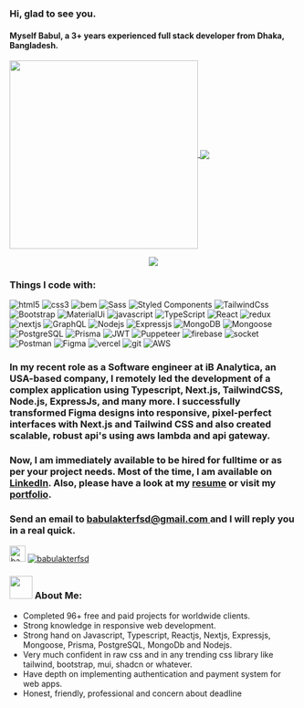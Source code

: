 ### Hi, glad to see you.
#### Myself Babul, a 3+ years experienced full stack developer from Dhaka, Bangladesh.
 <p style="align:center">
  <a href="https://github.com/babulakterfsd" align="center">
   <img align="center" width="330" align="center" src="https://github-readme-stats.vercel.app/api?username=babulakterfsd&hide=contribs,issues&theme=radical&hide_rank=true&count_private=true&include_all_commits=true">
  </a>
  <a href="https://github.com/babulakterfsd/github-readme-stats" align="center">
    <img align="center" src="https://github-readme-stats.anuraghazra1.vercel.app/api/top-langs/?username=babulakterfsd&layout=compact&theme=radical&langs_count=6" />
  </a>
 </p>
 <p align="center">
   <img align="center" src="https://github-readme-streak-stats.herokuapp.com/?user=babulakterfsd&theme=radical&hide_border=true"/>
</p>




<!--
<h3>
  <a href="https://git.io/typing-svg"><img src="https://readme-typing-svg.herokuapp.com?color=F71DD5&lines=HTML+CSS+SaSS+Bootstrap;tailwindCSS+MaterialUI+StyledComponent;Javascript+Reactjs+Redux+Nextjs;Firebase+Nodejs+ExpressJs+Mongoose;JWT+Socket-io+MongoDB+Git+CPanel"></a>
</h3>-->

### Things I code with:
<p>
  <img alt="html5" src="https://img.shields.io/badge/-HTML5-E34F26?style=flat-square&logo=html5&logoColor=white" />
  <img alt="css3" src="https://img.shields.io/badge/-CSS3-E34F26?style=flat-square&logo=css3&logoColor=white" />
  <img alt="bem" src="https://img.shields.io/badge/-BEM-E34F26?style=flat-square&logo=bem&logoColor=white" />
  <img alt="Sass" src="https://img.shields.io/badge/-Sass-CC6699?style=flat-square&logo=sass&logoColor=white" />
  <img alt="Styled Components" src="https://img.shields.io/badge/-Styled_Components-db7092?style=flat-square&logo=styled-components&logoColor=white" />
  <img alt="TailwindCss" src="https://img.shields.io/badge/-TailwindCss-E34F26?style=flat-square&logo=tailwindcss&logoColor=white" />
  <img alt="Bootstrap" src="https://img.shields.io/badge/-Bootstrap-E34F26?style=flat-square&logo=bootstrap&logoColor=white" />
  <img alt="MaterialUi" src="https://img.shields.io/badge/-MaterialUi-E34F26?style=flat-square&logo=mui&logoColor=white" />

   <img alt="javascript" src="https://img.shields.io/badge/-javaScript-007ACC?style=flat-square&logo=javascript&logoColor=yellow" />
   <img alt="TypeScript" src="https://img.shields.io/badge/-TypeScript-007ACC?style=flat-square&logo=typescript&logoColor=white" />

  <img alt="React" src="https://img.shields.io/badge/-React-45b8d8?style=flat-square&logo=react&logoColor=white" />
  <img alt="redux" src="https://img.shields.io/badge/-Redux-764ABC?style=flat-square&logo=redux&logoColor=white" />
  <img alt="nextjs" src="https://img.shields.io/badge/-Nextjs-764ABC?style=flat-square&logo=nextjs&logoColor=white" />
  <img alt="GraphQL" src="https://img.shields.io/badge/-GraphQL-E10098?style=flat-square&logo=graphql&logoColor=white" />

   <img alt="Nodejs" src="https://img.shields.io/badge/-Nodejs-43853d?style=flat-square&logo=Node.js&logoColor=white" />
   <img alt="Expressjs" src="https://img.shields.io/badge/-Expressjs-43853d?style=flat-square&logo=Express.js&logoColor=white" />
   <img alt="MongoDB" src="https://img.shields.io/badge/-MongoDB-13aa52?style=flat-square&logo=mongodb&logoColor=white" />
   <img alt="Mongoose" src="https://img.shields.io/badge/-Mongoose-13aa52?style=flat-square&logo=mongoose&logoColor=white" />
   <img alt="PostgreSQL" src="https://img.shields.io/badge/-PostgreSQL-13aa52?style=flat-square&logo=PostgreSQL&logoColor=white" />
   <img alt="Prisma" src="https://img.shields.io/badge/-Prisma-13aa52?style=flat-square&logo=Prisma&logoColor=white" />
   <img alt="JWT" src="https://img.shields.io/badge/-JWT-13aa52?style=flat-square&logo=JWT&logoColor=white" />
   <img alt="Puppeteer" src="https://img.shields.io/badge/-Puppeteer-13aa52?style=flat-square&logo=Puppeteer&logoColor=white" />
   <img alt="firebase" src="https://img.shields.io/badge/-Firebase-F05032?style=flat-square&logo=firebase&logoColor=white" />
   <img alt="socket" src="https://img.shields.io/badge/-Socket-F05032?style=flat-square&logo=socket&logoColor=white" />
   <img alt="Postman" src="https://img.shields.io/badge/-Postman-F05032?style=flat-square&logo=postman&logoColor=white" />
   <img alt="Figma" src="https://img.shields.io/badge/-Figma-F05032?style=flat-square&logo=figma&logoColor=white" />
   <img alt="vercel" src="https://img.shields.io/badge/-Vercel-F05032?style=flat-square&logo=vercel&logoColor=white" />
   <img alt="git" src="https://img.shields.io/badge/-Git-F05032?style=flat-square&logo=git&logoColor=white" />
   <img alt="AWS" src="https://img.shields.io/badge/-AWS-F05032?style=flat-square&logo=vercel&logoColor=white" />
  
 
</p>

### In my recent role as a Software engineer at iB Analytica, an USA-based company, I remotely led the development of a complex application using Typescript, Next.js, TailwindCSS, Node.js, ExpressJs, and many more. I successfully transformed Figma designs into responsive, pixel-perfect interfaces with Next.js and Tailwind CSS and also created scalable, robust api's using aws lambda and api gateway. 
### Now, I am immediately available to be hired for fulltime or as per your project needs. Most of the time, I am available on [LinkedIn](https://linkedin.com/in/babulakterfsd). Also, please have a look at my [resume](https://drive.google.com/file/d/1ds_lX3FHIE4h8qRAMHcKT8JwCz8LNSC0/view) or visit my [portfolio](https://babulakter.com).

### Send an email to <ins> babulakterfsd@gmail.com </ins> and I will reply you in a real quick.

<p align="left"> <img src="https://komarev.com/ghpvc/?username=babulakterfsd&label=Profile%20views&color=0e75b6&style=flat" alt="babulakterfsd " height="28px"  />  <a href="https://twitter.com/babulakterfsd" target="blank"><img src="https://img.shields.io/twitter/follow/babulakterfsd?logo=twitter&style=for-the-badge" alt="babulakterfsd" /></a>
</p>


### <img src="https://media.giphy.com/media/WUlplcMpOCEmTGBtBW/giphy.gif" width="40"> **About Me:**

- Completed 96+ free and paid projects for worldwide clients.
- Strong knowledge in responsive web development.
- Strong hand on Javascript, Typescript, Reactjs, Nextjs, Expressjs, Mongoose, Prisma, PostgreSQL, MongoDb and Nodejs.
- Very much confident in raw css and in any trending css library like tailwind, bootstrap, mui, shadcn or whatever.
- Have depth on implementing authentication and payment system for web apps.
- Honest, friendly, professional and concern about deadline

</br>
